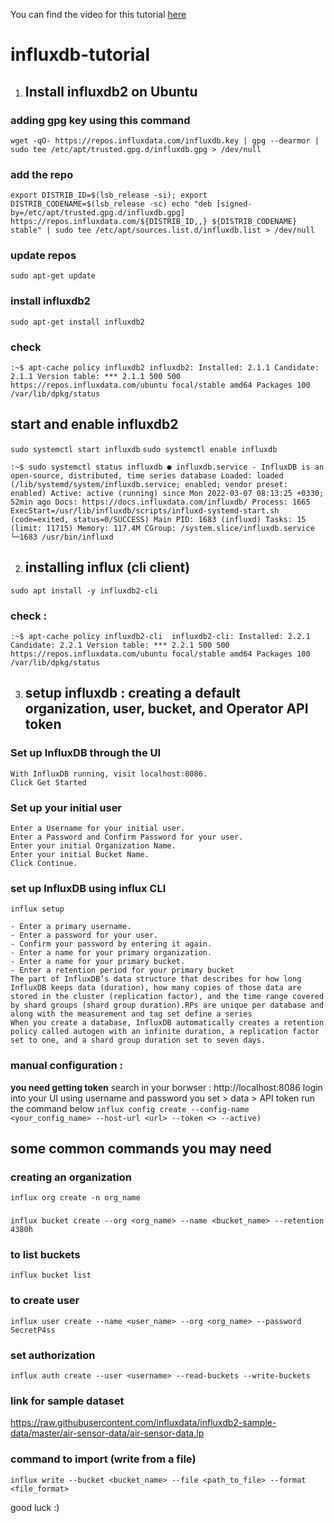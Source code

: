You can find the video for this tutorial [here](https://www.youtube.com/watch?v=gjM_9be5doE&t=315s)


# influxdb-tutorial
1) ## Install influxdb2 on Ubuntu 

### adding gpg key using this command
`wget -qO- https://repos.influxdata.com/influxdb.key | gpg --dearmor | sudo tee /etc/apt/trusted.gpg.d/influxdb.gpg > /dev/null`

### add the repo
`export DISTRIB_ID=$(lsb_release -si); export DISTRIB_CODENAME=$(lsb_release -sc)
echo "deb [signed-by=/etc/apt/trusted.gpg.d/influxdb.gpg] https://repos.influxdata.com/${DISTRIB_ID,,} ${DISTRIB_CODENAME} stable" | sudo tee /etc/apt/sources.list.d/influxdb.list > /dev/null`

### update repos

`sudo apt-get update`

### install influxdb2

`sudo apt-get install influxdb2`

### check
`:~$ apt-cache policy influxdb2
influxdb2:
  Installed: 2.1.1
  Candidate: 2.1.1
  Version table:
 *** 2.1.1 500
        500 https://repos.influxdata.com/ubuntu focal/stable amd64 Packages
        100 /var/lib/dpkg/status
`


## start and enable influxdb2

`sudo systemctl start influxdb`
`sudo systemctl enable influxdb`

`:~$ sudo systemctl status influxdb
● influxdb.service - InfluxDB is an open-source, distributed, time series database
     Loaded: loaded (/lib/systemd/system/influxdb.service; enabled; vendor preset: enabled)
     Active: active (running) since Mon 2022-03-07 08:13:25 +0330; 52min ago
       Docs: https://docs.influxdata.com/influxdb/
    Process: 1665 ExecStart=/usr/lib/influxdb/scripts/influxd-systemd-start.sh (code=exited, status=0/SUCCESS)
   Main PID: 1683 (influxd)
      Tasks: 15 (limit: 11715)
     Memory: 117.4M
     CGroup: /system.slice/influxdb.service
             └─1683 /usr/bin/influxd
`



2) ## installing influx (cli client)
`sudo apt install -y influxdb2-cli`
### check :
`:~$ apt-cache policy influxdb2-cli 
influxdb2-cli:
  Installed: 2.2.1
  Candidate: 2.2.1
  Version table:
 *** 2.2.1 500
        500 https://repos.influxdata.com/ubuntu focal/stable amd64 Packages
        100 /var/lib/dpkg/status
`


3) ## setup influxdb : creating a default organization, user, bucket, and Operator API token


### Set up InfluxDB through the UI

    With InfluxDB running, visit localhost:8086.
    Click Get Started

### Set up your initial user

    Enter a Username for your initial user.
    Enter a Password and Confirm Password for your user.
    Enter your initial Organization Name.
    Enter your initial Bucket Name.
    Click Continue.

### set up InfluxDB using influx CLI
`influx setup`

    - Enter a primary username.
    - Enter a password for your user.
    - Confirm your password by entering it again.
    - Enter a name for your primary organization.
    - Enter a name for your primary bucket.
    - Enter a retention period for your primary bucket 
    The part of InfluxDB’s data structure that describes for how long InfluxDB keeps data (duration), how many copies of those data are stored in the cluster (replication factor), and the time range covered by shard groups (shard group duration).RPs are unique per database and along with the measurement and tag set define a series
    When you create a database, InfluxDB automatically creates a retention policy called autogen with an infinite duration, a replication factor set to one, and a shard group duration set to seven days.


### manual configuration :
**you need getting token**
search in your borwser : http://localhost:8086 
login into your UI using username and password you set > data > API token 
run the command below 
`influx config create --config-name <your_config_name> --host-url <url> --token <> --active) `

## some common commands you may need 

### creating an organization
`influx org create -n org_name 
`
### 
`influx bucket create --org <org_name> --name <bucket_name> --retention 4380h
`
### to list buckets
`influx bucket list 
`
### to create user
`influx user create --name <user_name> --org <org_name> --password SecretP4ss
`
### set authorization
`influx auth create --user <username> --read-buckets --write-buckets
`



### link for sample dataset 
https://raw.githubusercontent.com/influxdata/influxdb2-sample-data/master/air-sensor-data/air-sensor-data.lp

### command to import (write from a file)
`influx write --bucket <bucket_name> --file <path_to_file> --format <file_format>`


good luck :) 
